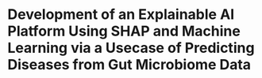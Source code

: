 # Development of an Explainable AI Platform Using SHAP and Machine Learning via a Usecase of Predicting Diseases from Gut Microbiome Data